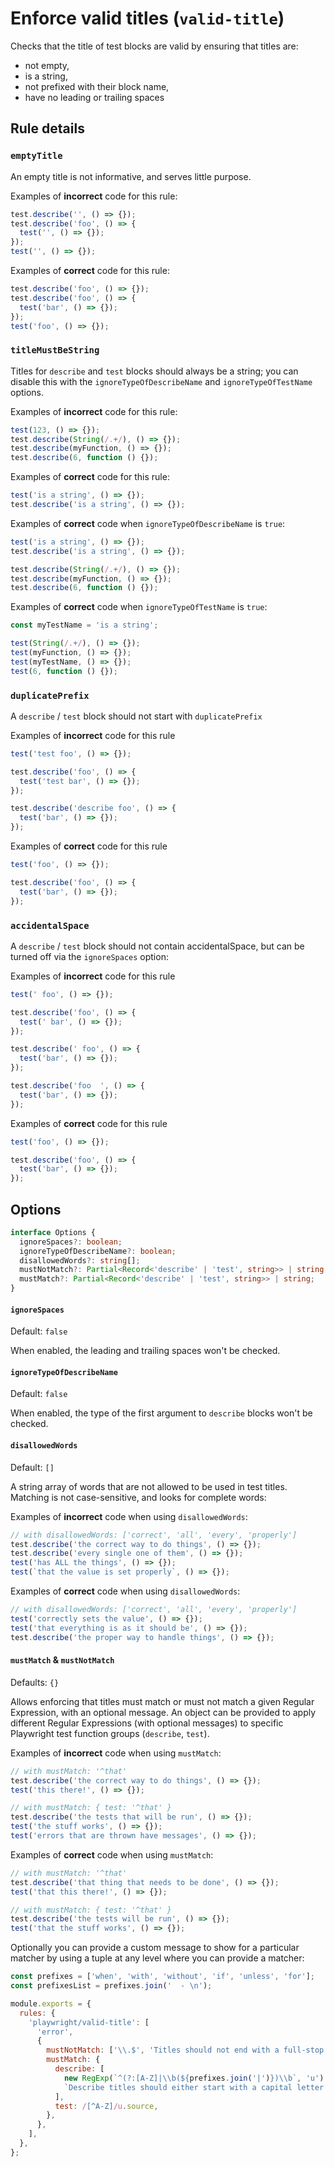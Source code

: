 # Enforce valid titles (`valid-title`)

Checks that the title of test blocks are valid by ensuring that titles are:

- not empty,
- is a string,
- not prefixed with their block name,
- have no leading or trailing spaces

## Rule details

### `emptyTitle`

An empty title is not informative, and serves little purpose.

Examples of **incorrect** code for this rule:

```javascript
test.describe('', () => {});
test.describe('foo', () => {
  test('', () => {});
});
test('', () => {});
```

Examples of **correct** code for this rule:

```javascript
test.describe('foo', () => {});
test.describe('foo', () => {
  test('bar', () => {});
});
test('foo', () => {});
```

### `titleMustBeString`

Titles for `describe` and `test` blocks should always be a string; you can
disable this with the `ignoreTypeOfDescribeName` and `ignoreTypeOfTestName`
options.

Examples of **incorrect** code for this rule:

```javascript
test(123, () => {});
test.describe(String(/.+/), () => {});
test.describe(myFunction, () => {});
test.describe(6, function () {});
```

Examples of **correct** code for this rule:

```javascript
test('is a string', () => {});
test.describe('is a string', () => {});
```

Examples of **correct** code when `ignoreTypeOfDescribeName` is `true`:

```javascript
test('is a string', () => {});
test.describe('is a string', () => {});

test.describe(String(/.+/), () => {});
test.describe(myFunction, () => {});
test.describe(6, function () {});
```

Examples of **correct** code when `ignoreTypeOfTestName` is `true`:

```javascript
const myTestName = 'is a string';

test(String(/.+/), () => {});
test(myFunction, () => {});
test(myTestName, () => {});
test(6, function () {});
```

### `duplicatePrefix`

A `describe` / `test` block should not start with `duplicatePrefix`

Examples of **incorrect** code for this rule

```javascript
test('test foo', () => {});

test.describe('foo', () => {
  test('test bar', () => {});
});

test.describe('describe foo', () => {
  test('bar', () => {});
});
```

Examples of **correct** code for this rule

```javascript
test('foo', () => {});

test.describe('foo', () => {
  test('bar', () => {});
});
```

### `accidentalSpace`

A `describe` / `test` block should not contain accidentalSpace, but can be
turned off via the `ignoreSpaces` option:

Examples of **incorrect** code for this rule

```javascript
test(' foo', () => {});

test.describe('foo', () => {
  test(' bar', () => {});
});

test.describe(' foo', () => {
  test('bar', () => {});
});

test.describe('foo  ', () => {
  test('bar', () => {});
});
```

Examples of **correct** code for this rule

```javascript
test('foo', () => {});

test.describe('foo', () => {
  test('bar', () => {});
});
```

## Options

```ts
interface Options {
  ignoreSpaces?: boolean;
  ignoreTypeOfDescribeName?: boolean;
  disallowedWords?: string[];
  mustNotMatch?: Partial<Record<'describe' | 'test', string>> | string;
  mustMatch?: Partial<Record<'describe' | 'test', string>> | string;
}
```

#### `ignoreSpaces`

Default: `false`

When enabled, the leading and trailing spaces won't be checked.

#### `ignoreTypeOfDescribeName`

Default: `false`

When enabled, the type of the first argument to `describe` blocks won't be
checked.

#### `disallowedWords`

Default: `[]`

A string array of words that are not allowed to be used in test titles. Matching
is not case-sensitive, and looks for complete words:

Examples of **incorrect** code when using `disallowedWords`:

```javascript
// with disallowedWords: ['correct', 'all', 'every', 'properly']
test.describe('the correct way to do things', () => {});
test.describe('every single one of them', () => {});
test('has ALL the things', () => {});
test(`that the value is set properly`, () => {});
```

Examples of **correct** code when using `disallowedWords`:

```javascript
// with disallowedWords: ['correct', 'all', 'every', 'properly']
test('correctly sets the value', () => {});
test('that everything is as it should be', () => {});
test.describe('the proper way to handle things', () => {});
```

#### `mustMatch` & `mustNotMatch`

Defaults: `{}`

Allows enforcing that titles must match or must not match a given Regular
Expression, with an optional message. An object can be provided to apply
different Regular Expressions (with optional messages) to specific Playwright
test function groups (`describe`, `test`).

Examples of **incorrect** code when using `mustMatch`:

```javascript
// with mustMatch: '^that'
test.describe('the correct way to do things', () => {});
test('this there!', () => {});

// with mustMatch: { test: '^that' }
test.describe('the tests that will be run', () => {});
test('the stuff works', () => {});
test('errors that are thrown have messages', () => {});
```

Examples of **correct** code when using `mustMatch`:

```javascript
// with mustMatch: '^that'
test.describe('that thing that needs to be done', () => {});
test('that this there!', () => {});

// with mustMatch: { test: '^that' }
test.describe('the tests will be run', () => {});
test('that the stuff works', () => {});
```

Optionally you can provide a custom message to show for a particular matcher by
using a tuple at any level where you can provide a matcher:

```javascript
const prefixes = ['when', 'with', 'without', 'if', 'unless', 'for'];
const prefixesList = prefixes.join('  - \n');

module.exports = {
  rules: {
    'playwright/valid-title': [
      'error',
      {
        mustNotMatch: ['\\.$', 'Titles should not end with a full-stop'],
        mustMatch: {
          describe: [
            new RegExp(`^(?:[A-Z]|\\b(${prefixes.join('|')})\\b`, 'u').source,
            `Describe titles should either start with a capital letter or one of the following prefixes: ${prefixesList}`,
          ],
          test: /[^A-Z]/u.source,
        },
      },
    ],
  },
};
```
